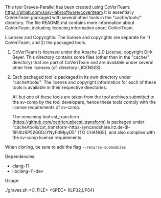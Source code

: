 This tool Graves-Parallel has been created using CoVeriTeam: https://gitlab.com/sosy-lab/software/coveriteam
It is essentially CoVeriTeam packaged with several other tools in the "cache/tools/" directory.
The file README.md contains more information about CoVeriTeam, including licencing information about CoVeriTeam.

Licenses and Copyrights:
The license and copyrights are separate for 1) CoVeriTeam, and 2) the packaged tools.
1) CoVeriTeam is licensed under the Apache 2.0 License, copyright Dirk Beyer.
   This directory contains some files (other than in the "cache/" directory)
   that are part of CoVeriTeam and are available under several other free licenses (cf. directory LICENSES).
2) Each packaged tool is packaged in its own directory under "cache/tools/".
   The license and copyright information for each of these tools is available in their respective directories.
   
   All but one of these tools are taken from the tool archives submitted to the sv-comp by the tool developers,
   hence these tools comply with the license requirements of sv-comp.
   
   The remaining tool cst_transform (https://github.com/cedricrupb/cst_transform) is
   packaged under "cache/tools/cst_transform-https-syncandshare.lrz.de-dl-fiPJhz6P526GDcYNyF4MpyD5" (TO CHANGE),
   and also complies with the sv-comp license requirements.

When cloning, be sure to add the flag `--recurse-submodules`

Dependencies:
  - clang-11
  - libclang-11-dev

Usage:

  ./graves.sh \<C_FILE\> \<SPEC\> {ILP32,LP64}
